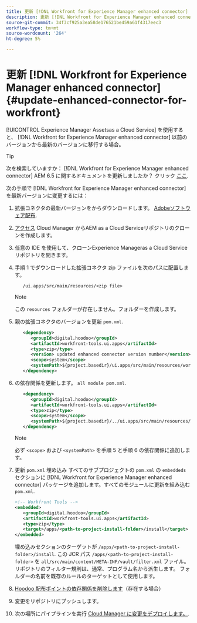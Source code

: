 ```yaml
---
title: 更新 [!DNL Workfront for Experience Manager enhanced connector]
description: 更新 [!DNL Workfront for Experience Manager enhanced connector]
source-git-commit: 34f3cf925a3ea58de176521be459a61f4317eec3
workflow-type: tm+mt
source-wordcount: '264'
ht-degree: 5%

---
```


# 更新 [!DNL Workfront for Experience Manager enhanced connector] {#update-enhanced-connector-for-workfront}

[!UICONTROL Experience Manager Assetsas a Cloud Service] を使用すると、 [!DNL Workfront for Experience Manager enhanced connector] 以前のバージョンから最新のバージョンに移行する場合。

>[!TIP]
>
>次を検索していますか： [!DNL Workfront for Experience Manager enhanced connector] AEM 6.5 に関するドキュメントを更新しましたか？ クリック [ここ](https://experienceleague.adobe.com/docs/experience-manager-65/assets/integrations/workfront-connector-install.html?lang=en##update-enhanced-connector-for-workfront).


次の手順で [!DNL Workfront for Experience Manager enhanced connector] を最新バージョンに変更するには：

1. 拡張コネクタの最新バージョンをからダウンロードします。 [Adobeソフトウェア配布](https://experience.adobe.com/#/downloads/content/software-distribution/en/aemcloud.html?package=/content/software-distribution/en/details.html/content/dam/aemcloud/public/workfront-tools.ui.apps.zip).

1. [アクセス](https://experienceleague.adobe.com/docs/experience-manager-cloud-service/content/implementing/using-cloud-manager/managing-code/accessing-repos.html?lang=en) Cloud Manager からAEM as a Cloud Serviceリポジトリのクローンを作成します。

1. 任意の IDE を使用して、クローンExperience Manageras a Cloud Serviceリポジトリを開きます。

1. 手順 1 でダウンロードした拡張コネクタ zip ファイルを次のパスに配置します。

   ```TXT
      /ui.apps/src/main/resources/<zip file>
   ```

   >[!NOTE]
   >
   >この `resources` フォルダーが存在しません。フォルダーを作成します。

1. 親の拡張コネクタのバージョンを更新 `pom.xml`.

   ```XML
      <dependency>
         <groupId>digital.hoodoo</groupId>
         <artifactId>workfront-tools.ui.apps</artifactId>
         <type>zip</type>
         <version> updated enhanced connector version number</version>
         <scope>system</scope>
         <systemPath>${project.basedir}/ui.apps/src/main/resources/workfront-tools.ui.apps.zip</systemPath>
      </dependency>
   ```

1. の依存関係を更新します。 `all module pom.xml`.

   ```XML
      <dependency>
         <groupId>digital.hoodoo</groupId>
         <artifactId>workfront-tools.ui.apps</artifactId>
         <type>zip</type>
         <scope>system</scope>
         <systemPath>${project.basedir}/../ui.apps/src/main/resources/workfront-tools.ui.apps.zip</systemPath>
      </dependency>
   ```

   >[!NOTE]
   >
   >必ず `<scope>` および `<systemPath>` を手順 5 と手順 6 の依存関係に追加します。

1. 更新 `pom.xml` 埋め込み すべてのサブプロジェクトの `pom.xml` の `embeddeds` セクションに [!DNL Workfront for Experience Manager enhanced connector] パッケージを追加します。すべてのモジュールに更新を組み込む `pom.xml`.

   ```XML
   <!-- Workfront Tools -->
   <embedded>
      <groupId>digital.hoodoo</groupId>
      <artifactId>workfront-tools.ui.apps</artifactId>
      <type>zip</type>
      <target>/apps/<path-to-project-install-folder>/install</target>
   </embedded>
   ```

   埋め込みセクションのターゲットが `/apps/<path-to-project-install-folder>/install`. この JCR パス `/apps/<path-to-project-install-folder>` を `all/src/main/content/META-INF/vault/filter.xml` ファイル。 リポジトリのフィルター規則は、通常、プログラム名から派生します。 フォルダーの名前を既存のルールのターゲットとして使用します。

1. [Hoodoo 配布ポイントの依存関係を削除します](remove-external-dependencies.md)（存在する場合）

1. 変更をリポジトリにプッシュします。

1. 次の場所にパイプラインを実行 [Cloud Manager に変更をデプロイします。](https://experienceleague.adobe.com/docs/experience-manager-cloud-service/content/implementing/using-cloud-manager/deploy-code.html).
